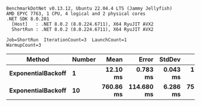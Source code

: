 ```

BenchmarkDotNet v0.13.12, Ubuntu 22.04.4 LTS (Jammy Jellyfish)
AMD EPYC 7763, 1 CPU, 4 logical and 2 physical cores
.NET SDK 8.0.201
  [Host]   : .NET 8.0.2 (8.0.224.6711), X64 RyuJIT AVX2
  ShortRun : .NET 8.0.2 (8.0.224.6711), X64 RyuJIT AVX2

Job=ShortRun  IterationCount=3  LaunchCount=1  
WarmupCount=3  

```
| Method             | Number | Mean      | Error      | StdDev   | Min       | Max       | Allocated |
|------------------- |------- |----------:|-----------:|---------:|----------:|----------:|----------:|
| **ExponentialBackoff** | **1**      |  **12.10 ms** |   **0.783 ms** | **0.043 ms** |  **12.07 ms** |  **12.15 ms** |     **520 B** |
| **ExponentialBackoff** | **10**     | **760.86 ms** | **114.680 ms** | **6.286 ms** | **753.99 ms** | **766.32 ms** |    **4120 B** |
